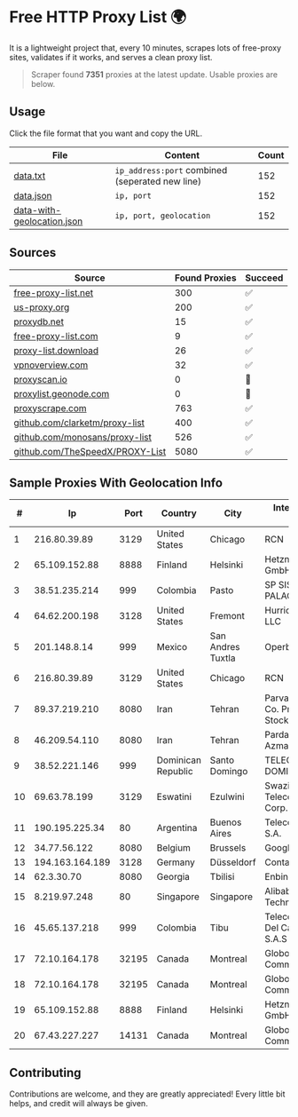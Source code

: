 
# Free HTTP Proxy List 🌍

It is a lightweight project that, every 10 minutes, scrapes lots of free-proxy sites, validates if it works, and serves a clean proxy list.


> Scraper found **7351** proxies at the latest update. Usable proxies are below.

## Usage

Click the file format that you want and copy the URL.


|File|Content|Count|
|----|-------|-----|
|[data.txt](https://raw.githubusercontent.com/themiralay/Proxy-List-World/master/data.txt)|`ip_address:port` combined (seperated new line)|152|
|[data.json](https://raw.githubusercontent.com/themiralay/Proxy-List-World/master/data.json)|`ip, port`|152|
|[data-with-geolocation.json](https://raw.githubusercontent.com/themiralay/Proxy-List-World/master/data-with-geolocation.json)|`ip, port, geolocation`|152|

## Sources

|Source|Found Proxies|Succeed|
|------|-------------|-------|
|[free-proxy-list.net](https://free-proxy-list.net)|300|✅|
|[us-proxy.org](https://www.us-proxy.org)|200|✅|
|[proxydb.net](http://proxydb.net)|15|✅|
|[free-proxy-list.com](https://free-proxy-list.com/?page=&port=&type%5B%5D=http&type%5B%5D=https&up_time=0&search=Search)|9|✅|
|[proxy-list.download](https://www.proxy-list.download/HTTP)|26|✅|
|[vpnoverview.com](https://vpnoverview.com/privacy/anonymous-browsing/free-proxy-servers)|32|✅|
|[proxyscan.io](https://www.proxyscan.io)|0|🚫|
|[proxylist.geonode.com](https://proxylist.geonode.com/api/proxy-list?limit=300&page=1&sort_by=lastChecked&sort_type=desc&protocols=http,https)|0|🚫|
|[proxyscrape.com](https://api.proxyscrape.com/v2/?request=displayproxies&protocol=http&timeout=10000&country=all&ssl=all&anonymity=all)|763|✅|
|[github.com/clarketm/proxy-list](https://raw.githubusercontent.com/clarketm/proxy-list/master/proxy-list-raw.txt)|400|✅|
|[github.com/monosans/proxy-list](https://raw.githubusercontent.com/monosans/proxy-list/main/proxies/http.txt)|526|✅|
|[github.com/TheSpeedX/PROXY-List](https://raw.githubusercontent.com/TheSpeedX/PROXY-List/master/http.txt)|5080|✅|


## Sample Proxies With Geolocation Info

|#|Ip|Port|Country|City|Internet Service Provider|
|-|--|----|-------|----|-------------------------|
|1|216.80.39.89|3129|United States|Chicago|RCN|
|2|65.109.152.88|8888|Finland|Helsinki|Hetzner Online GmbH|
|3|38.51.235.214|999|Colombia|Pasto|SP SISTEMAS PALACIOS LTDA|
|4|64.62.200.198|3128|United States|Fremont|Hurricane Electric LLC|
|5|201.148.8.14|999|Mexico|San Andres Tuxtla|Operbes|
|6|216.80.39.89|3129|United States|Chicago|RCN|
|7|89.37.219.210|8080|Iran|Tehran|Parvaresh Dadeha Co. Private Joint Stock|
|8|46.209.54.110|8080|Iran|Tehran|Pardazeshgar Ray Azma Co. Ltd.|
|9|38.52.221.146|999|Dominican Republic|Santo Domingo|TELECABLE DOMINICANO, S.A.|
|10|69.63.78.199|3129|Eswatini|Ezulwini|Swaziland Posts & Telecommunications Corp.|
|11|190.195.225.34|80|Argentina|Buenos Aires|Telecom Argentina S.A.|
|12|34.77.56.122|8080|Belgium|Brussels|Google LLC|
|13|194.163.164.189|3128|Germany|Düsseldorf|Contabo GmbH|
|14|62.3.30.70|8080|Georgia|Tbilisi|Enbinet Ltd.|
|15|8.219.97.248|80|Singapore|Singapore|Alibaba (US) Technology Co., Ltd.|
|16|45.65.137.218|999|Colombia|Tibu|Telecomunicaciones Del Catatumbo S.A.S|
|17|72.10.164.178|32195|Canada|Montreal|GloboTech Communications|
|18|72.10.164.178|32195|Canada|Montreal|GloboTech Communications|
|19|65.109.152.88|8888|Finland|Helsinki|Hetzner Online GmbH|
|20|67.43.227.227|14131|Canada|Montreal|GloboTech Communications|



## Contributing

Contributions are welcome, and they are greatly appreciated! Every
little bit helps, and credit will always be given.

